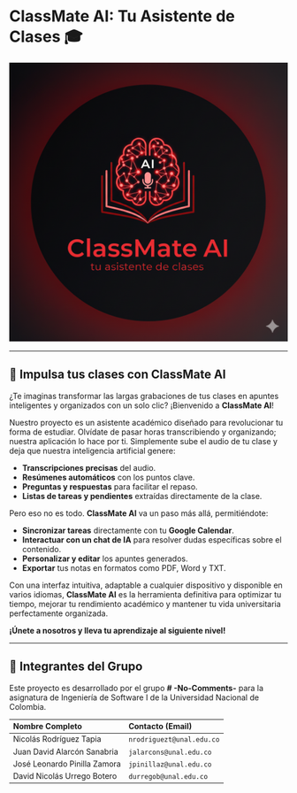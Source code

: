 # ClassMate AI: Tu Asistente de Clases 🎓
<div id="header" align="left">
  <img src="ClassMateAI.png" width="600"/>
</div>

---

## 🚀 Impulsa tus clases con ClassMate AI

¿Te imaginas transformar las largas grabaciones de tus clases en apuntes inteligentes y organizados con un solo clic? ¡Bienvenido a **ClassMate AI**!

Nuestro proyecto es un asistente académico diseñado para revolucionar tu forma de estudiar. Olvídate de pasar horas transcribiendo y organizando; nuestra aplicación lo hace por ti. Simplemente sube el audio de tu clase y deja que nuestra inteligencia artificial genere:

-   **Transcripciones precisas** del audio.
-   **Resúmenes automáticos** con los puntos clave.
-   **Preguntas y respuestas** para facilitar el repaso.
-   **Listas de tareas y pendientes** extraídas directamente de la clase.

Pero eso no es todo. **ClassMate AI** va un paso más allá, permitiéndote:

-   **Sincronizar tareas** directamente con tu **Google Calendar**.
-   **Interactuar con un chat de IA** para resolver dudas específicas sobre el contenido.
-   **Personalizar y editar** los apuntes generados.
-   **Exportar** tus notas en formatos como PDF, Word y TXT.

Con una interfaz intuitiva, adaptable a cualquier dispositivo y disponible en varios idiomas, **ClassMate AI** es la herramienta definitiva para optimizar tu tiempo, mejorar tu rendimiento académico y mantener tu vida universitaria perfectamente organizada.

**¡Únete a nosotros y lleva tu aprendizaje al siguiente nivel!**

---

## 👥 Integrantes del Grupo

Este proyecto es desarrollado por el grupo **# -No-Comments-** para la asignatura de Ingeniería de Software I de la Universidad Nacional de Colombia.

| Nombre Completo | Contacto (Email) |
| :-------------------------- | :------------------------------ |
| Nicolás Rodríguez Tapia | `nrodriguezt@unal.edu.co` |
| Juan David Alarcón Sanabria | `jalarcons@unal.edu.co` |
| José Leonardo Pinilla Zamora | `jpinillaz@unal.edu.co` |
| David Nicolás Urrego Botero | `durregob@unal.edu.co` |
